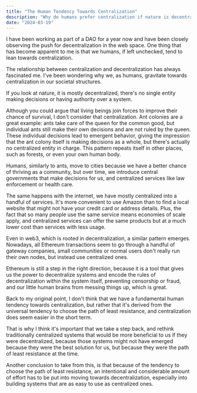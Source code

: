 ```yaml
---
title: "The Human Tendency Towards Centralization"
description: "Why do humans prefer centralization if nature is decentralized?"
date: "2024-03-19"
---
```


I have been working as part of a DAO for a year now and have been closely observing the push for decentralization in the web space. One thing that has become apparent to me is that we humans, if left unchecked, tend to lean towards centralization.

The relationship between centralization and decentralization has always fascinated me. I've been wondering why we, as humans, gravitate towards centralization in our societal structures.

If you look at nature, it is mostly decentralized, there's no single entity making decisions or having authority over a system.

Although you could argue that living beings join forces to improve their chance of survival, I don't consider that centralization. Ant colonies are a great example: ants take care of the queen for the common good, but individual ants still make their own decisions and are not ruled by the queen. These individual decisions lead to emergent behavior, giving the impression that the ant colony itself is making decisions as a whole, but there's actually no centralized entity in charge. This pattern repeats itself in other places, such as forests, or even your own human body.

Humans, similarly to ants, move to cities because we have a better chance of thriving as a community, but over time, we introduce central governments that make decisions for us, and centralized services like law enforcement or health care.

The same happens with the internet, we have mostly centralized into a handful of services. It's more convenient to use Amazon than to find a local website that might not have your credit card or address details. Plus, the fact that so many people use the same service means economies of scale apply, and centralized services can offer the same products but at a much lower cost than services with less usage.

Even in web3, which is rooted in decentralization, a similar pattern emerges. Nowadays, all Ethereum transactions seem to go through a handful of gateway companies, small communities or normal users don't really run their own nodes, but instead use centralized ones.

Ethereum is still a step in the right direction, because it is a tool that gives us the power to decentralize systems and encode the rules of decentralization within the system itself, preventing censorship or fraud, and our little human brains from messing things up, which is great.

Back to my original point, I don't think that we have a fundamental human tendency towards centralization, but rather that it's derived from the universal tendency to choose the path of least resistance, and centralization does seem easier in the short term.

That is why I think it's important that we take a step back, and rethink traditionally centralized systems that would be more beneficial to us if they were decentralized, because those systems might not have emerged because they were the best solution for us, but because they were the path of least resistance at the time.

Another conclusion to take from this, is that because of the tendency to choose the path of least resistance, an intentional and considerable amount of effort has to be put into moving towards decentralization, especially into building systems that are as easy to use as centralized ones.
